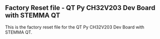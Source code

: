 ## Factory Reset file - QT Py CH32V203 Dev Board with STEMMA QT

This is the factory reset file for the QT Py CH32V203 Dev Board with STEMMA QT.